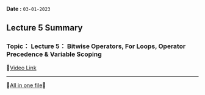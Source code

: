 **Date :** `03-01-2023`
## Lecture 5 Summary
### Topic： Lecture 5： Bitwise Operators, For Loops, Operator Precedence & Variable Scoping
📍[Video Link](https://www.youtube.com/watch?v=yjdQHb2elqI&list=PLDzeHZWIZsToJ9zSl4-5BfOBzAR0fm--f&index=5&ab_channel=CodeHelp-byBabbar)



<hr>                            

📑[All in one file](/Journey_so_far.md)📍
